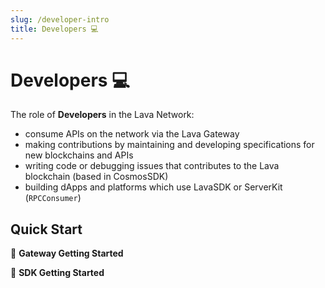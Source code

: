 ```yaml
---
slug: /developer-intro
title: Developers 💻
---
```


# Developers 💻

The role of **Developers** in the Lava Network: 
- consume APIs on the network via the Lava Gateway
- making contributions by maintaining and developing specifications for new blockchains and APIs
- writing code or debugging issues that contributes to the Lava blockchain (based in CosmosSDK)
- building dApps and platforms which use LavaSDK or ServerKit (`RPCConsumer`)


## Quick Start


🚀 **Gateway Getting Started**

🚀 **SDK Getting Started**